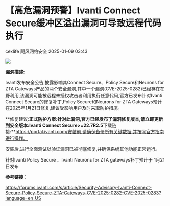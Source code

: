 #  【高危漏洞预警】Ivanti Connect Secure缓冲区溢出漏洞可导致远程代码执行   
cexlife  飓风网络安全   2025-01-09 03:43  
  
![](https://mmbiz.qpic.cn/mmbiz_png/ibhQpAia4xu01WgFcMonnZfURcDnTrqwdAeK44zyIuMMlylfILMJKmgVUKHKBHg7AC7ABVWJVyNRXzQZwzpTBJ9A/640?wx_fmt=png&from=appmsg "")  
  
**漏洞描述:**  
  
Ivanti发布安全公告,披露影响其Connect Secure、Policy Secure和Neurons for ZTA Gateways产品的两个安全漏洞,其中一个漏洞(CVE-2025-0282)已经存在在野利用,该漏洞可能被远程未授权攻击者利用执行任意代码,官方已发布针对Ivanti Connect Secure的修复补丁,Policy Secure和Neurons for ZTA Gateways预计在2025年1月21日修复,建议受影响用户及时采取防护措施。  
  
**修复建议:**正式防护方案:针对此漏洞,官方已经发布了漏洞修复版本,请立即更新到安全版本:Ivanti Connect Secure>=22.7R2.5**下载链接:**https://portal.ivanti.com/安装前,请确保备份所有关键数据.并按照官方指南进行操作。  
  
安装后,进行全面测试以验证漏洞已被彻底修复,并确保系统其他功能正常运行。  
  
针对Ivanti Policy Secure 、Ivanti Neurons for ZTA gateways补丁预计于 1月21日发布  
  
**参考链接：**  
  
https://forums.ivanti.com/s/article/Security-Advisory-Ivanti-Connect-Secure-Policy-Secure-ZTA-Gateways-CVE-2025-0282-CVE-2025-0283?language=en_US  
  
  
